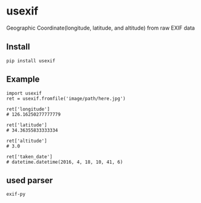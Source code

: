 # usexif
Geographic Coordinate(longitude, latitude, and altitude) from raw EXIF data

## Install
```
pip install usexif
```

## Example
```
import usexif
ret = usexif.fromfile('image/path/here.jpg')

ret['longitude']
# 126.16250277777779

ret['latitude']
# 34.36355833333334

ret['altitude']
# 3.0

ret['taken_date']
# datetime.datetime(2016, 4, 18, 10, 41, 6)
```

## used parser
```
exif-py
```